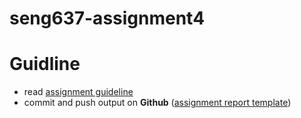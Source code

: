 # seng637-assignment4

# Guidline

- read [assignment guideline](assignment4.md)
- commit and push output on **Github** ([assignment report template](./Assignment4-ReportTemplate.md))
